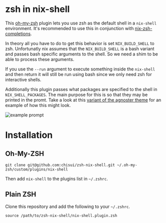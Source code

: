 
# zsh in nix-shell

This [oh-my-zsh](https://github.com/robbyrussell/oh-my-zsh/) plugin lets you use zsh as the default shell in a `nix-shell` environment. It's recommended to use this in conjunction with [nix-zsh-completions](https://github.com/spwhitt/nix-zsh-completions).

In theory all you have to do to get this behavior is set `NIX_BUILD_SHELL` to zsh. Unfortunatly nix assumes that the `NIX_BUILD_SHELL` is a bash variant and passes bash specific arguments to the shell. So we need a shim to be able to process these arguments.

If you use the `--run` argument to execute something inside the `nix-shell` and then return it will still be run using bash since we only need zsh for interactive shells.

Additionally this plugin passes what packages are specified to the shell in `NIX_SHELL_PACKAGES`. The main purpose for this is so that they may be printed in the promt. Take a look at this [variant of the agnoster theme](https://gist.github.com/chisui/0d12bd51a5fd8e6bb52e6e6a43d31d5e#file-agnoster-nix-zsh-theme) for an example of how this might look.

![example prompt](https://gist.githubusercontent.com/chisui/0d12bd51a5fd8e6bb52e6e6a43d31d5e/raw/8787d8e234e895b2c74194936290a0da9be539ff/example.png)

# Installation

## Oh-My-ZSH

    git clone git@github.com:chisui/zsh-nix-shell.git ~/.oh-my-zsh/custom/plugins/nix-shell

Then add `nix-shell` to the plugins list in `~/.zshrc`.

## Plain ZSH

Clone this repository and add the following to your `~/.zshrc`.

    source /path/to/zsh-nix-shell/nix-shell.plugin.zsh

